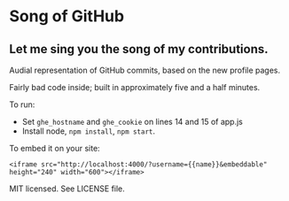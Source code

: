 # Song of GitHub
## Let me sing you the song of my contributions.

Audial representation of GitHub commits, based on the new profile pages.

Fairly bad code inside; built in approximately five and a half minutes.

To run:

- Set `ghe_hostname` and `ghe_cookie` on lines 14 and 15 of app.js
- Install node, `npm install`, `npm start`.

To embed it on your site:

    <iframe src="http://localhost:4000/?username={{name}}&embeddable" height="240" width="600"></iframe>

MIT licensed. See LICENSE file.
